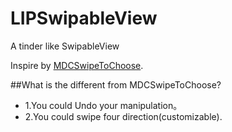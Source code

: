 # LIPSwipableView
A tinder like SwipableView

Inspire by [MDCSwipeToChoose](https://github.com/modocache/MDCSwipeToChoose).

##What is the different from MDCSwipeToChoose?
* 1.You could Undo your manipulation。
* 2.You could swipe four direction(customizable). 

